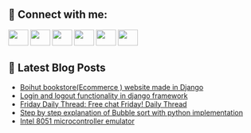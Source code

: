## 🔎 Connect with me:
[<img height="32" width="40" src="https://cdn.jsdelivr.net/npm/simple-icons@v5/icons/telegram.svg" />](https://t.me/bullbesh)
[<img height="32" width="40" src="https://cdn.jsdelivr.net/npm/simple-icons@v5/icons/vk.svg" />](https://vk.com/bullbesh)
[<img height="32" width="40" src="https://cdn.jsdelivr.net/npm/simple-icons@v5/icons/twitter.svg" />](https://twitter.com/bullbesh1)
[<img height="32" width="40" src="https://cdn.jsdelivr.net/npm/simple-icons@v5/icons/instagram.svg" />](https://www.instagram.com/bullbesh)
[<img height="32" width="40" src="https://cdn.jsdelivr.net/npm/simple-icons@v5/icons/reddit.svg" />](https://www.reddit.com/user/bullbesh)
[<img height="32" width="40" src="https://cdn.jsdelivr.net/npm/simple-icons@v5/icons/youtube.svg" />](https://www.youtube.com/channel/UCtfjRs6uzgq5mfm8S06WTcg)

## 📕 Latest Blog Posts
<!-- BLOG-POST-LIST:START -->
- [Boihut bookstore&lpar;Ecommerce &rpar; website made in Django](https://www.reddit.com/r/Python/comments/u9bpmd/boihut_bookstoreecommerce_website_made_in_django/)
- [Login and logout functionality in django framework](https://www.reddit.com/r/Python/comments/u97qgl/login_and_logout_functionality_in_django_framework/)
- [Friday Daily Thread: Free chat Friday! Daily Thread](https://www.reddit.com/r/Python/comments/u915sx/friday_daily_thread_free_chat_friday_daily_thread/)
- [Step by step explanation of Bubble sort with python implementation](https://www.reddit.com/r/Python/comments/u90cgx/step_by_step_explanation_of_bubble_sort_with/)
- [Intel 8051 microcontroller emulator](https://www.reddit.com/r/Python/comments/u8xutf/intel_8051_microcontroller_emulator/)
<!-- BLOG-POST-LIST:END -->
